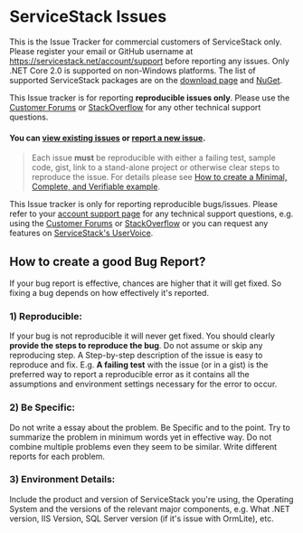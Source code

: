 ServiceStack Issues
===================

This is the Issue Tracker for commercial customers of ServiceStack only. 
Please register your email or GitHub username at https://servicestack.net/account/support before reporting any issues. 
Only .NET Core 2.0 is supported on non-Windows platforms. The list of supported ServiceStack packages are on the [download page](https://servicestack.net/download) and [NuGet](https://www.nuget.org/profiles/ServiceStack/).

This Issue tracker is for reporting **reproducible issues only**. Please use the [Customer Forums](https://forums.servicestack.net) or [StackOverflow](https://stackoverflow.com/questions/ask) for any other technical support questions.

#### You can [view existing issues](https://github.com/ServiceStack/Issues/issues) or [report a new issue](https://github.com/ServiceStack/Issues/issues/new).

> Each issue **must** be reproducible with either a failing test, sample code, gist, link to a stand-alone project or otherwise clear steps to reproduce the issue. For details please see [How to create a Minimal, Complete, and Verifiable example](http://stackoverflow.com/help/mcve).

This Issue tracker is only for reporting reproducible bugs/issues. Please refer to your [account support page](https://servicestack.net/account/support) for any technical support questions, e.g. using the [Customer Forums](https://forums.servicestack.net/) or [StackOverflow](http://stackoverflow.com/questions/ask) or you can request any features on [ServiceStack's UserVoice](http://servicestack.uservoice.com/forums/176786-feature-requests).

## How to create a good Bug Report?

If your bug report is effective, chances are higher that it will get fixed. So fixing a bug depends on how 
effectively it's reported.

### 1) Reproducible:

If your bug is not reproducible it will never get fixed. You should clearly **provide the steps to reproduce the bug**. 
Do not assume or skip any reproducing step. A Step-by-step description of the issue is easy to reproduce and fix.
E.g. **A failing test** with the issue (or in a gist) is the preferred way to report a reproducible error as it contains 
all the assumptions and environment settings necessary for the error to occur. 

### 2) Be Specific:

Do not write a essay about the problem. Be Specific and to the point. Try to summarize the problem in minimum 
words yet in effective way. Do not combine multiple problems even they seem to be similar. 
Write different reports for each problem.

### 3) Environment Details:

Include the product and version of ServiceStack you're using, the Operating System and the versions of the relevant
major components, e.g. What .NET version, IIS Version, SQL Server version (if it's issue with OrmLite), etc.
